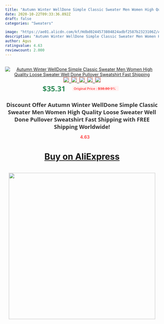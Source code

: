 ```yaml
---
title: "Autumn Winter WellDone Simple Classic Sweater Men Women High Quality Loose Sweater Well Done  Pullover Sweatshirt Fast Shipping"
date: 2020-10-22T09:33:36.892Z
draft: false
categories: "Sweaters"

image: "https://ae01.alicdn.com/kf/Hdbd0244573804824adbf2587b2323106Z/Autumn-Winter-WellDone-Simple-Classic-Sweater-Men-Women-High-Quality-Loose-Sweater-Well-Done-Pullover-Sweatshirt.jpg"
description: "Autumn Winter WellDone Simple Classic Sweater Men Women High Quality Loose Sweater Well Done  Pullover Sweatshirt Fast Shipping"
author: Agus
ratingvalue: 4.63
reviewcount: 2.000
---
```

<br>
<div style="text-align: center;">
<a href="https://s.click.aliexpress.com/e/_AWjevr" target="_blank" rel="nofollow noopener noreferrer"><img alt="Autumn Winter WellDone Simple Classic Sweater Men Women High Quality Loose Sweater Well Done  Pullover Sweatshirt Fast Shipping" class="magnifier-image" src="https://ae01.alicdn.com/kf/Hdbd0244573804824adbf2587b2323106Z/Autumn-Winter-WellDone-Simple-Classic-Sweater-Men-Women-High-Quality-Loose-Sweater-Well-Done-Pullover-Sweatshirt.jpg_640x640.jpg">
<br>
<img style="border:1px solid salmon" src="https://ae01.alicdn.com/kf/Hdbd0244573804824adbf2587b2323106Z/Autumn-Winter-WellDone-Simple-Classic-Sweater-Men-Women-High-Quality-Loose-Sweater-Well-Done-Pullover-Sweatshirt.jpg_120x120.jpg">&nbsp;&nbsp;<img style="border:1px solid salmon" src="https://ae01.alicdn.com/kf/Hca2ae20e82eb4ec3b1b7b3f3aebf7553L/Autumn-Winter-WellDone-Simple-Classic-Sweater-Men-Women-High-Quality-Loose-Sweater-Well-Done-Pullover-Sweatshirt.jpg_120x120.jpg">&nbsp;&nbsp;<img style="border:1px solid salmon" src="https://ae01.alicdn.com/kf/H4bb8ba1cd112451d95f607c4eca5be70x/Autumn-Winter-WellDone-Simple-Classic-Sweater-Men-Women-High-Quality-Loose-Sweater-Well-Done-Pullover-Sweatshirt.jpg_120x120.jpg">&nbsp;&nbsp;<img style="border:1px solid salmon" src="https://ae01.alicdn.com/kf/H295ad78357d94e69ba94557b88f4bc4cO/Autumn-Winter-WellDone-Simple-Classic-Sweater-Men-Women-High-Quality-Loose-Sweater-Well-Done-Pullover-Sweatshirt.jpg_120x120.jpg">&nbsp;&nbsp;<img style="border:1px solid salmon" src="https://ae01.alicdn.com/kf/H49fc5b5614044ee6b657befeba8ee37et/Autumn-Winter-WellDone-Simple-Classic-Sweater-Men-Women-High-Quality-Loose-Sweater-Well-Done-Pullover-Sweatshirt.jpg_120x120.jpg"></a></div><br0>
<div style="text-align: center;"><span style="background-color: white; border: 0px; box-sizing: border-box; color: seagreen; display: inline-block; font-family: &quot;open sans&quot; , &quot;arial&quot; , &quot;helvetica&quot; , sans-serif , &quot;heiti&quot;; font-size: 24px; font-stretch: inherit; font-weight: 700; line-height: inherit; margin: 0px 10px 0px 0px; padding: 0px; vertical-align: middle;">$35.31 </span>
<span style="background: rgb(255 , 241 , 241); border-radius: 3px; border: 0px; box-sizing: border-box; color: #ff4747; display: inline-block; font-family: inherit; font-size: 12px; font-stretch: inherit; font-style: inherit; font-variant: inherit; font-weight: 600; line-height: inherit; margin: 0px; padding: 2px 5px; transform: scale(0.9); vertical-align: middle;">Original Price : <b style="text-decoration: line-through;">$38.80 </b> 9%&nbsp;&nbsp;</span></div>
<h1 style="color: #333333; display: inline-block; font-family: &quot;open sans&quot; , &quot;arial&quot; , &quot;helvetica&quot; , sans-serif , &quot;heiti&quot;; font-size: 18px; font-stretch: inherit; font-weight: 700; text-align: center;">Discount Offer Autumn Winter WellDone Simple Classic Sweater Men Women High Quality Loose Sweater Well Done  Pullover Sweatshirt Fast Shipping with FREE Shipping Worldwide!</h1>
<div style="color: #ff4747; text-align: center;">
<img src="https://4.bp.blogspot.com/-M0ZcTcb-5uY/XleCXlxnR4I/AAAAAAAAAEc/OrjgMkXV1oMQFaCRZj5HQwOCBcu3w1FegCPcBGAYYCw/s1600/star.png" style="height: 15px;">&nbsp;<b>4.63</b></div>
<div class="button_cont" align="center"><a class="buynow_a" href="https://s.click.aliexpress.com/e/_AWjevr" target="_blank" rel="nofollow noopener noreferrer"><H1>Buy on AliExpress</H1></a></div><br>
<div class="separator" style="clear: both; text-align: center;">
<img src="https://lh3.googleusercontent.com/-pTy5HemUv9M/XlePHvY0dAI/AAAAAAAAAE4/0nX5iRUoIWY8eMW9Dpxeirr157OZliDIgCLcBGAsYHQ/s1600/badge.gif" width="480">
</div>
